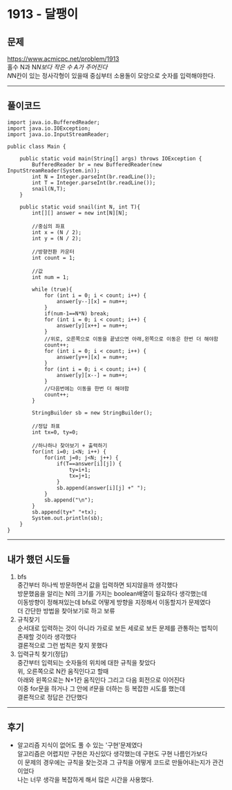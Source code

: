 # 1913 - 달팽이

## 문제
 https://www.acmicpc.net/problem/1913  
 홀수 N과 N*N보다 작은 수 A가 주어진다  
 N*N칸이 있는 정사각형이 있을때 중심부터 소용돌이 모양으로 숫자를 입력해야한다.

---
## 풀이코드
```
import java.io.BufferedReader;
import java.io.IOException;
import java.io.InputStreamReader;

public class Main {

    public static void main(String[] args) throws IOException {
        BufferedReader br = new BufferedReader(new InputStreamReader(System.in));
        int N = Integer.parseInt(br.readLine());
        int T = Integer.parseInt(br.readLine());
        snail(N,T);
    }

    public static void snail(int N, int T){
        int[][] answer = new int[N][N];

        //중심의 좌표
        int x = (N / 2);
        int y = (N / 2);

        //방향전환 카운터
        int count = 1;

        //값
        int num = 1;

        while (true){
            for (int i = 0; i < count; i++) {
                answer[y--][x] = num++;
            }
            if(num-1==N*N) break;
            for (int i = 0; i < count; i++) {
                answer[y][x++] = num++;
            }
            //위로, 오른쪽으로 이동을 끝냈으면 아래,왼쪽으로 이동은 한번 더 해야함
            count++;
            for (int i = 0; i < count; i++) {
                answer[y++][x] = num++;
            }
            for (int i = 0; i < count; i++) {
                answer[y][x--] = num++;
            }
            //다음번에는 이동을 한번 더 해야함
            count++;
        }

        StringBuilder sb = new StringBuilder();

        //정답 좌표
        int tx=0, ty=0;

        //하나하나 찾아보기 + 출력하기
        for(int i=0; i<N; i++) {
            for(int j=0; j<N; j++) {
                if(T==answer[i][j]) {
                    ty=i+1;
                    tx=j+1;
                }
                sb.append(answer[i][j] +" ");
            }
            sb.append("\n");
        }
        sb.append(ty+" "+tx);
        System.out.println(sb);
    }
}
```
---
## 내가 했던 시도들

1. bfs  
    중간부터 하나씩 방문하면서 값을 입력하면 되지않을까 생각했다  
    방문했음을 알리는 N의 크기를 가지는 boolean배열이 필요하다 생각했는데  
    이동방향이 정해져있는데 bfs로 어떻게 방향을 지정해서 이동할지가 문제였다  
    더 간단한 방법을 찾아보기로 하고 보류
2. 규칙찾기  
    순서대로 입력하는 것이 아니라 가로로 보든 세로로 보든 문제를 관통하는 법칙이 존재할 것이라 생각했다  
    결론적으로 그런 법칙은 찾지 못했다
3. 입력규칙 찾기(정답)  
    중간부터 입력되는 숫자들의 위치에 대한 규칙을 찾았다  
    위, 오른쪽으로 N칸 움직인다고 할때  
    아래와 왼쪽으로는 N+1칸 움직인다 그리고 다음 회전으로 이어진다  
    이중 for문을 하거나 그 안에 if문을 더하는 등 복잡한 시도를 했는데  
    결론적으로 정답은 간단했다
---
## 후기

- 알고리즘 지식이 없어도 풀 수 있는 '구현'문제였다  
알고리즘은 어렵지만 구현은 자신있다 생각했는데 구현도 구현 나름인가보다  
이 문제의 경우에는 규칙을 찾는것과 그 규칙을 어떻게 코드로 만들어내는지가 관건이었다  
나는 너무 생각을 복잡하게 해서 많은 시간을 사용했다.
